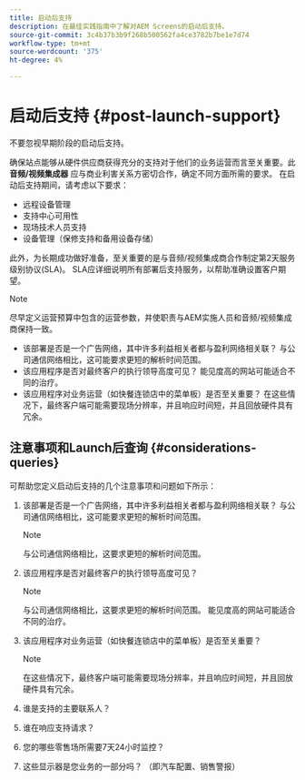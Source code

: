 ```yaml
---
title: 启动后支持
description: 在最佳实践指南中了解对AEM Screens的启动后支持。
source-git-commit: 3c4b37b3b9f268b500562fa4ce3782b7be1e7d74
workflow-type: tm+mt
source-wordcount: '375'
ht-degree: 4%

---
```



# 启动后支持 {#post-launch-support}


不要忽视早期阶段的启动后支持。

确保站点能够从硬件供应商获得充分的支持对于他们的业务运营而言至关重要。此 **音频/视频集成器** 应与商业利害关系方密切合作，确定不同方面所需的要求。
在启动后支持期间，请考虑以下要求：

* 远程设备管理
* 支持中心可用性
* 现场技术人员支持
* 设备管理（保修支持和备用设备存储）

此外，为长期成功做好准备，至关重要的是与音频/视频集成商合作制定第2天服务级别协议(SLA)。 SLA应详细说明所有部署后支持服务，以帮助准确设置客户期望。

>[!NOTE]
>
>尽早定义运营预算中包含的运营参数，并使职责与AEM实施人员和音频/视频集成商保持一致。
>
>* 该部署是否是一个广告网络，其中许多利益相关者都与盈利网络相关联？ 与公司通信网络相比，这可能要求更短的解析时间范围。
>* 该应用程序是否对最终客户的执行领导高度可见？ 能见度高的网站可能适合不同的治疗。
>* 该应用程序对业务运营（如快餐连锁店中的菜单板）是否至关重要？ 在这些情况下，最终客户端可能需要现场分辨率，并且响应时间短，并且回放硬件具有冗余。

## 注意事项和Launch后查询 {#considerations-queries}

可帮助您定义启动后支持的几个注意事项和问题如下所示：

1. 该部署是否是一个广告网络，其中许多利益相关者都与盈利网络相关联？ 与公司通信网络相比，这可能要求更短的解析时间范围。
 
   >[!NOTE]
   >
   > 与公司通信网络相比，这要求更短的解析时间范围。

1. 该应用程序是否对最终客户的执行领导高度可见？

   >[!NOTE]
   >
   > 与公司通信网络相比，这要求更短的解析时间范围。 能见度高的网站可能适合不同的治疗。

1. 该应用程序对业务运营（如快餐连锁店中的菜单板）是否至关重要？

   >[!NOTE]
   >
   > 在这些情况下，最终客户端可能需要现场分辨率，并且响应时间短，并且回放硬件具有冗余。

1. 谁是支持的主要联系人？

1. 谁在响应支持请求？

1. 您的哪些零售场所需要7天24小时监控？

1. 这些显示器是您业务的一部分吗？ （即汽车配置、销售警报）
